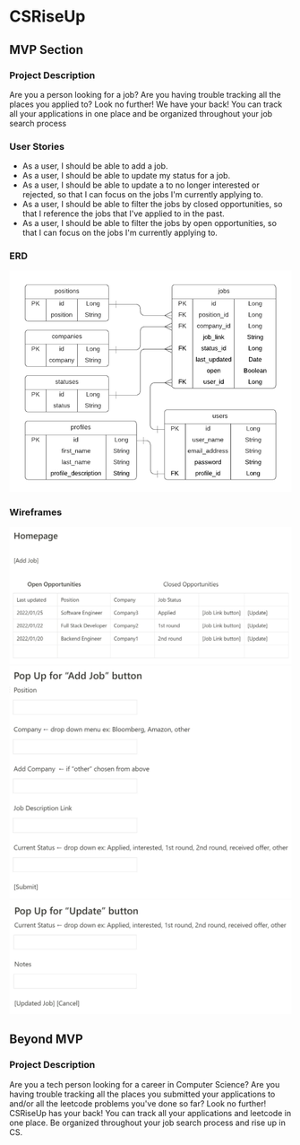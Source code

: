# CSRiseUp

## MVP Section

### Project Description

Are you a person looking for a job? Are you having trouble tracking all the places you applied to? Look no further! We have your back! You can track all your applications in one place and be organized throughout your job search process

### User Stories
- As a user, I should be able to add a job.
- As a user, I should be able to update my status for a job.
- As a user, I should be able to update a to no longer interested or rejected, so that I can focus on the jobs I'm currently applying to.
- As a user, I should be able to filter the jobs by closed opportunities, so that I reference the jobs that I've applied to in the past.
- As a user, I should be able to filter the jobs by open opportunities, so that I can focus on the jobs I'm currently applying to.
### ERD

![](erd.png)

### Wireframes

![](home.jpg)
![](add-job-form.jpg)
![](update-job-form.jpg)

## Beyond MVP

### Project Description

Are you a tech person looking for a career in Computer Science? Are you having trouble tracking all the places you submitted your applications to and/or all the leetcode problems you've done so far? Look no further! CSRiseUp has your back! You can track all your applications and leetcode in one place. Be organized throughout your job search process and rise up in CS.
